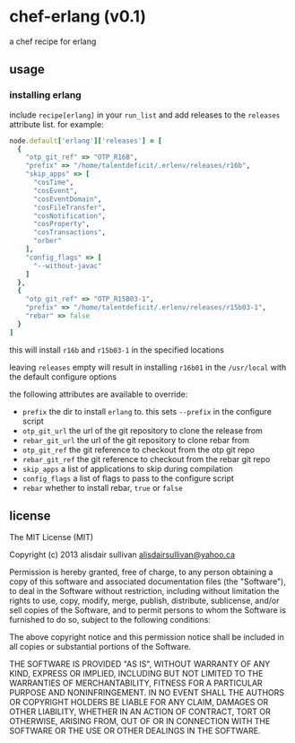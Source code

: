 # chef-erlang (v0.1) #

a chef recipe for erlang

## usage ##

### installing erlang ###

include `recipe[erlang]` in your `run_list` and add releases to the `releases`
attribute list. for example:

```ruby
node.default['erlang']['releases'] = [
  {
    "otp_git_ref" => "OTP_R16B",
    "prefix" => "/home/talentdeficit/.erlenv/releases/r16b",
    "skip_apps" => [
      "cosTime",
      "cosEvent",
      "cosEventDomain",
      "cosFileTransfer",
      "cosNotification",
      "cosProperty",
      "cosTransactions",
      "orber"
    ],
    "config_flags" => [
      "--without-javac"
    ]
  },
  {
    "otp_git_ref" => "OTP_R15B03-1",
    "prefix" => "/home/talentdeficit/.erlenv/releases/r15b03-1",
    "rebar" => false
  }
]
```

this will install `r16b` and `r15b03-1` in the specified locations

leaving `releases` empty will result in installing `r16b01` in the `/usr/local`
with the default configure options

the following attributes are available to override:

* `prefix`
  the dir to install `erlang` to. this sets `--prefix` in the
  configure script
* `otp_git_url`
  the url of the git repository to clone the release from
* `rebar_git_url`
  the url of the git repository to clone rebar from
* `otp_git_ref`
  the git reference to checkout from the otp git repo
* `rebar_git_ref`
  the git reference to checkout from the rebar git repo
* `skip_apps`
  a list of applications to skip during compilation
* `config_flags`
  a list of flags to pass to the configure script
* `rebar`
  whether to install rebar, `true` or `false`

## license ##

The MIT License (MIT)

Copyright (c) 2013 alisdair sullivan <alisdairsullivan@yahoo.ca>

Permission is hereby granted, free of charge, to any person obtaining a copy
of this software and associated documentation files (the "Software"), to deal
in the Software without restriction, including without limitation the rights
to use, copy, modify, merge, publish, distribute, sublicense, and/or sell
copies of the Software, and to permit persons to whom the Software is
furnished to do so, subject to the following conditions:

The above copyright notice and this permission notice shall be included in
all copies or substantial portions of the Software.

THE SOFTWARE IS PROVIDED "AS IS", WITHOUT WARRANTY OF ANY KIND, EXPRESS OR
IMPLIED, INCLUDING BUT NOT LIMITED TO THE WARRANTIES OF MERCHANTABILITY,
FITNESS FOR A PARTICULAR PURPOSE AND NONINFRINGEMENT. IN NO EVENT SHALL THE
AUTHORS OR COPYRIGHT HOLDERS BE LIABLE FOR ANY CLAIM, DAMAGES OR OTHER
LIABILITY, WHETHER IN AN ACTION OF CONTRACT, TORT OR OTHERWISE, ARISING FROM,
OUT OF OR IN CONNECTION WITH THE SOFTWARE OR THE USE OR OTHER DEALINGS IN
THE SOFTWARE.